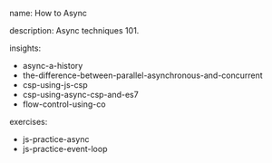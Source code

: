 name: How to Async

description: Async techniques 101.

insights:
  - async-a-history
  - the-difference-between-parallel-asynchronous-and-concurrent
  - csp-using-js-csp
  - csp-using-async-csp-and-es7
  - flow-control-using-co

exercises:
  - js-practice-async
  - js-practice-event-loop
 
